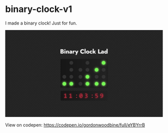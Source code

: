 # binary-clock-v1
I made a binary clock! Just for fun.

![alt text](https://raw.githubusercontent.com/gordonwoodbine/binary-clock-v1/main/clock2.jpg)

View on codepen: https://codepen.io/gordonwoodbine/full/eYBYrrB
